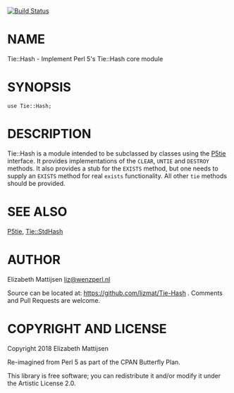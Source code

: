 [![Build Status](https://travis-ci.org/lizmat/Tie-Hash.svg?branch=master)](https://travis-ci.org/lizmat/Tie-Hash)

NAME
====

Tie::Hash - Implement Perl 5's Tie::Hash core module

SYNOPSIS
========

    use Tie::Hash;

DESCRIPTION
===========

Tie::Hash is a module intended to be subclassed by classes using the [P5tie](tie()) interface. It provides implementations of the `CLEAR`, `UNTIE` and `DESTROY` methods. It also provides a stub for the `EXISTS` method, but one needs to supply an `EXISTS` method for real `exists` functionality. All other `tie` methods should be provided.

SEE ALSO
========

[P5tie](P5tie), [Tie::StdHash](Tie::StdHash)

AUTHOR
======

Elizabeth Mattijsen <liz@wenzperl.nl>

Source can be located at: https://github.com/lizmat/Tie-Hash . Comments and Pull Requests are welcome.

COPYRIGHT AND LICENSE
=====================

Copyright 2018 Elizabeth Mattijsen

Re-imagined from Perl 5 as part of the CPAN Butterfly Plan.

This library is free software; you can redistribute it and/or modify it under the Artistic License 2.0.

